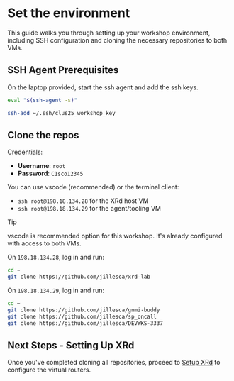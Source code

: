 # Set the environment

This guide walks you through setting up your workshop environment, including SSH configuration and cloning the necessary repositories to both VMs.

## SSH Agent Prerequisites

On the laptop provided, start the ssh agent and add the ssh keys.

```bash
eval "$(ssh-agent -s)"
```

```bash
ssh-add ~/.ssh/clus25_workshop_key
```

## Clone the repos

Credentials:

- **Username**: `root`
- **Password**: `C1sco12345`

You can use vscode (recommended) or the terminal client:

- `ssh root@198.18.134.28` for the XRd host VM
- `ssh root@198.18.134.29` for the agent/tooling VM

> [!TIP]  
> vscode is recommended option for this workshop. It's already configured with access to both VMs.

On `198.18.134.28`, log in and run:

```bash
cd ~
git clone https://github.com/jillesca/xrd-lab
```

On `198.18.134.29`, log in and run:

```bash
cd ~
git clone https://github.com/jillesca/gnmi-buddy
git clone https://github.com/jillesca/sp_oncall
git clone https://github.com/jillesca/DEVWKS-3337
```

## Next Steps - Setting Up XRd

Once you've completed cloning all repositories, proceed to [Setup XRd](SETUP_XRd.md) to configure the virtual routers.

